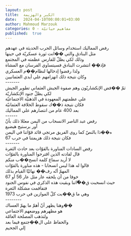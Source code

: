 ```yaml
---
layout: post
title:  الكبر والهزيمة
date:   2024-04-10T00:00:01+03:00
author: Mahmoud Marzouk
categories: 0 - مفاهيم حياتيّة
published:  true
---
```

رفض المماليك استخدام وسائل الحرب الحديثة في عهدهم\
مثل البنادق والتي ��انت ثورة عسكريّة في حينها\
وذلك لكي يظلّ للفارس عظمته في المجتمع\
فإذ�� انتشرت البنادق فسيتساوي الفرسان مع المشاة\
ولذا رفضوا إدخالها لنظام��م العسكري\
وكان نتيجة ذلك انهزامهم علي أيدي العثمانيين\
\-\-\-\-\-\--\
ثمّ ��فض الإنكشاريّون وهم صفوة الجيش العثماني تطوير الجيش\
لكي يظلّ جنود الإنكشاريّة\
علي عظمتهم المعهودة في الذهنيّة الاجتماعيّة\
فكان نتيجة ذ��ك سقوط الخلافة العثمانيّة\
بعد 400 عام من انتصارهم علي المماليك\
\-\-\-\-\--\
رفض عبد الناصر الانسحاب من اليمن معللا ذلك بأنّ\
آور برستيج هيضيع\
ه��ذا بالنصّ كما روي الفريق مرتجي قائد قوّاتنا في اليمن\
فكان نتيجة ذلك هزيمتنا في حرب 67\
\-\-\-\-\-\--\
رفض السادات المناورة بالقوّات بعد حادث الثغرة\
قال لقادته الذين اقترحوا المناورة بالقوّات\
لا أريد سماع كلمة انسح��ب منكم\
قالوا له هذا ليس انسحابا - هذه مناورة بالقوّات\
المهمّ أنّه رف�� نهائيّا القيام بذلك\
خوفا من أن يلحقه عار مثل عار 56 أو 67\
حيث انسحبت ق��ّاتنا وبقيت هذه الذكري في نفوس الجنود\
فتفاقمت مشكلة الثغرة\
وهي ما ق��بت كلّ الموازين في حرب 1973\
\-\-\-\-\-\-\--\
وهنا يظهر أنّ أهمّ ما يهمّ العساك��\
هو مظهرهم ووضعهم الاجتماعي\
ولتذهب المصلحة العامّة\
والحفاظ علي ال��جتمع فيما بعد\
إلي الجحيم

